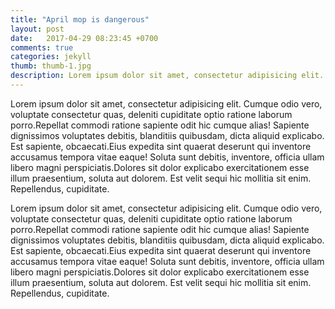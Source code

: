 ```yaml
---
title: "April mop is dangerous"
layout: post
date:   2017-04-29 08:23:45 +0700
comments: true
categories: jekyll
thumb: thumb-1.jpg
description: Lorem ipsum dolor sit amet, consectetur adipisicing elit. Asperiores officia, delectus assumenda reprehenderit voluptatum eos.
---
```

Lorem ipsum dolor sit amet, consectetur adipisicing elit. Cumque odio vero, voluptate consectetur quas, deleniti cupiditate optio ratione laborum porro.Repellat commodi ratione sapiente odit hic cumque alias! Sapiente dignissimos voluptates debitis, blanditiis quibusdam, dicta aliquid explicabo. Est sapiente, obcaecati.Eius expedita sint quaerat deserunt qui inventore accusamus tempora vitae eaque! Soluta sunt debitis, inventore, officia ullam libero magni perspiciatis.Dolores sit dolor explicabo exercitationem esse illum praesentium, soluta aut dolorem. Est velit sequi hic mollitia sit enim. Repellendus, cupiditate.

Lorem ipsum dolor sit amet, consectetur adipisicing elit. Cumque odio vero, voluptate consectetur quas, deleniti cupiditate optio ratione laborum porro.Repellat commodi ratione sapiente odit hic cumque alias! Sapiente dignissimos voluptates debitis, blanditiis quibusdam, dicta aliquid explicabo. Est sapiente, obcaecati.Eius expedita sint quaerat deserunt qui inventore accusamus tempora vitae eaque! Soluta sunt debitis, inventore, officia ullam libero magni perspiciatis.Dolores sit dolor explicabo exercitationem esse illum praesentium, soluta aut dolorem. Est velit sequi hic mollitia sit enim. Repellendus, cupiditate.